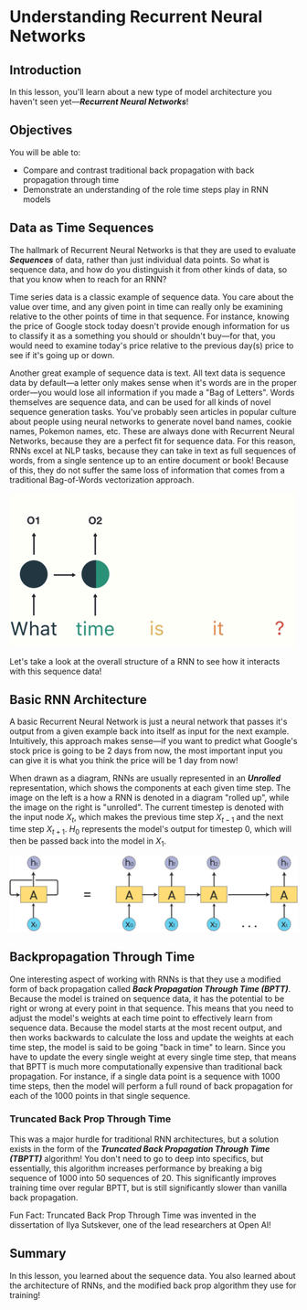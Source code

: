 
# Understanding Recurrent Neural Networks

## Introduction

In this lesson, you'll learn about a new type of model architecture you haven't seen yet&mdash;**_Recurrent Neural Networks_**!

## Objectives

You will be able to:

* Compare and contrast traditional back propagation with back propagation through time
* Demonstrate an understanding of the role time steps play in RNN models

## Data as Time Sequences

The hallmark of Recurrent Neural Networks is that they are used to evaluate **_Sequences_** of data, rather than just individual data points. So what is sequence data, and how do you distinguish it from other kinds of data, so that you know when to reach for an RNN? 

Time series data is a classic example of sequence data. You care about the value over time, and any given point in time can really only be examining relative to the other points of time in  that sequence. For instance, knowing the price of Google stock today doesn't provide enough information for us to classify it as a something you should or shouldn't buy&mdash;for that, you would need to examine today's price relative to the previous day(s) price to see if it's going up or down. 

Another great example of sequence data is text. All text data is sequence data by default&mdash;a letter only makes sense when it's words are in the proper order&mdash;you would lose all information if you made a "Bag of Letters". Words themselves are sequence data, and can be used for all kinds of novel sequence generation tasks. You've probably seen articles in popular culture about people using neural networks to generate novel band names, cookie names, Pokemon names, etc. These are always done with Recurrent Neural Networks, because they are a perfect fit for sequence data. For this reason, RNNs excel at NLP tasks, because they can take in text as full sequences of words, from a single sentence up to an entire document or book! Because of this, they do not suffer the same loss of information that comes from a traditional Bag-of-Words vectorization approach. 

<img src='images/unrolled.gif'>

Let's take a look at the overall structure of a RNN to see how it interacts with this sequence data!

## Basic RNN Architecture

A basic Recurrent Neural Network is just a neural network that passes it's output from a given example back into itself as input for the next example. Intuitively, this approach makes sense&mdash;if you want to predict what Google's stock price is going to be 2 days from now, the most important input you can give it is what you think the price will be 1 day from now!

When drawn as a diagram, RNNs are usually represented in an **_Unrolled_** representation, which shows the components at each given time step. The image on the left is a how a RNN is denoted in a diagram "rolled up", while the image on the right is "unrolled". The current timestep is denoted with the input node $X_t$, which makes the previous time step $X_{t-1}$ and the next time step $X_{t+1}$.  $H_0$ represents the model's output for timestep 0, which will then be passed back into the model in $X_1$. 

<img src='images/new-RNN-unrolled.png'>



## Backpropagation Through Time

One interesting aspect of working with RNNs is that they use a modified form of back propagation called **_Back Propagation Through Time (BPTT)_**. Because the model is trained on sequence data, it has the potential to be right or wrong at every point in that sequence. This means that you need to adjust the model's weights at each time point to effectively learn from sequence data. Because the model starts at the most recent output, and then works backwards to calculate the loss and update the weights at each time step, the model is said to be going "back in time" to learn.  Since you have to update the every single weight at every single time step, that means that BPTT is much more computationally expensive than traditional back propagation. For instance, if a single data point is a sequence with 1000 time steps, then the model will perform a full round of back propagation for each of the 1000 points in that single sequence. 

### Truncated Back Prop Through Time

This was a major hurdle for traditional RNN architectures, but a solution exists in the form of the **_Truncated Back Propagation Through Time (TBPTT)_** algorithm! You don't need to go to deep into specifics, but essentially, this algorithm increases performance by breaking a big sequence of 1000 into 50 sequences of 20. This significantly improves training time over regular BPTT, but is still significantly slower than vanilla back propagation. 

Fun Fact: Truncated Back Prop Through Time was invented in the dissertation of Ilya Sutskever, one of the lead researchers at Open AI!



## Summary

In this lesson, you learned about the sequence data. You also learned about the architecture of RNNs, and the modified back prop algorithm they use for training!


```python

```
